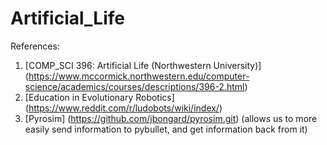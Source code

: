 # Artificial_Life

References: 
1. [COMP_SCI 396: Artificial Life (Northwestern University)] (https://www.mccormick.northwestern.edu/computer-science/academics/courses/descriptions/396-2.html)
2. [Education in Evolutionary Robotics] (https://www.reddit.com/r/ludobots/wiki/index/)
3. [Pyrosim] (https://github.com/jbongard/pyrosim.git) (allows us to more easily send information to pybullet, and get information back from it)

